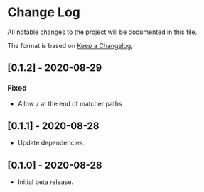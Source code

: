 # Change Log

All notable changes to the project will be documented in this file.

The format is based on [Keep a Changelog](https://keepachangelog.com/en/1.0.0/),
## [0.1.2] - 2020-08-29
### Fixed
- Allow `/` at the end of matcher paths

## [0.1.1] - 2020-08-28
- Update dependencies.

## [0.1.0] - 2020-08-28
- Initial beta release.
